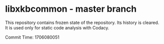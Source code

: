 # libxkbcommon - master branch

This repository contains frozen state of the repository.
Its history is cleared. It is used only for static code
analysis with Codacy.

Commit Time: 1706080051